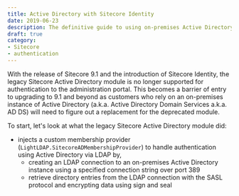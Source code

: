 ```yaml
---
title: Active Directory with Sitecore Identity
date: 2019-06-23
description: The definitive guide to using on-premises Active Directory with Sitecore Identity
draft: true
category: 
- Sitecore
- authentication
---
```


With the release of Sitecore 9.1 and the introduction of Sitecore Identity, the legacy Sitecore Active Directory module is no longer supported for authentication to the administration portal. This becomes a barrier of entry to upgrading to 9.1 and beyond as customers who rely on an on-premises instance of Active Directory (a.k.a. Active Directory Domain Services a.k.a. AD DS) will need to figure out a replacement for the deprecated module.

To start, let's look at what the legacy Sitecore Active Directory module did:

- injects a custom membership provider (`LightLDAP.SitecoreADMembershipProvider`) to handle authentication using Active Directory via LDAP by,
  - creating an LDAP connection to an on-premises Active Directory instance using a specified connection string over port 389
  - retrieve directory entries from the LDAP connection with the SASL protocol and encrypting data using sign and seal
